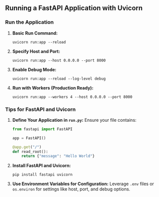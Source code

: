 ## Running a FastAPI Application with Uvicorn

### Run the Application

1. **Basic Run Command:**
    
    ```shell
    uvicorn run:app --reload
    ```
    
2. **Specify Host and Port:**
    
    ```shell
    uvicorn run:app --host 0.0.0.0 --port 8000
    ```
    
3. **Enable Debug Mode:**
    
    ```shell
    uvicorn run:app --reload --log-level debug
    ```
    
4. **Run with Workers (Production Ready):**
    
    ```shell
    uvicorn run:app --workers 4 --host 0.0.0.0 --port 8000
    ```
    

### Tips for FastAPI and Uvicorn

1. **Define Your Application in `run.py`:** Ensure your file contains:
    
    ```python
    from fastapi import FastAPI
    
    app = FastAPI()
    
    @app.get("/")
    def read_root():
        return {"message": "Hello World"}
    ```
    
2. **Install FastAPI and Uvicorn:**
    
    ```shell
    pip install fastapi uvicorn
    ```
    
3. **Use Environment Variables for Configuration:** Leverage `.env` files or `os.environ` for settings like host, port, and debug options.